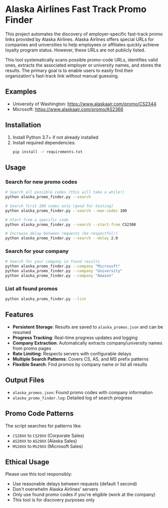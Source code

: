 # Alaska Airlines Fast Track Promo Finder

This project automates the discovery of employer-specific fast-track promo links provided by Alaska Airlines. Alaska Airlines offers special URLs for companies and universities to help employees or affiliates quickly achieve loyalty program status. However, these URLs are not publicly listed.

This tool systematically scans possible promo-code URLs, identifies valid ones, extracts the associated employer or university names, and stores the results. The primary goal is to enable users to easily find their organization's fast-track link without manual guessing.

## Examples

- University of Washington: https://www.alaskaair.com/promo/CS2344
- Microsoft: https://www.alaskaair.com/promo/AS2366

## Installation

1. Install Python 3.7+ if not already installed
2. Install required dependencies:
   ```bash
   pip install -r requirements.txt
   ```

## Usage

### Search for new promo codes
```bash
# Search all possible codes (this will take a while!)
python alaska_promo_finder.py --search

# Search first 100 codes only (good for testing)
python alaska_promo_finder.py --search --max-codes 100

# Start from a specific code
python alaska_promo_finder.py --search --start-from CS2300

# Increase delay between requests (be respectful!)
python alaska_promo_finder.py --search --delay 2.0
```

### Search for your company
```bash
# Search for your company in found results
python alaska_promo_finder.py --company "Microsoft"
python alaska_promo_finder.py --company "University"
python alaska_promo_finder.py --company "Amazon"
```

### List all found promos
```bash
python alaska_promo_finder.py --list
```

## Features

- **Persistent Storage**: Results are saved to `alaska_promos.json` and can be resumed
- **Progress Tracking**: Real-time progress updates and logging
- **Company Extraction**: Automatically extracts company/university names from promo pages
- **Rate Limiting**: Respects servers with configurable delays
- **Multiple Search Patterns**: Covers CS, AS, and MS prefix patterns
- **Flexible Search**: Find promos by company name or list all results

## Output Files

- `alaska_promos.json`: Found promo codes with company information
- `alaska_promo_finder.log`: Detailed log of search progress

## Promo Code Patterns

The script searches for patterns like:
- `CS20XX` to `CS29XX` (Corporate Sales)
- `AS20XX` to `AS29XX` (Alaska Sales)  
- `MS20XX` to `MS29XX` (Microsoft Sales)

## Ethical Usage

Please use this tool responsibly:
- Use reasonable delays between requests (default 1 second)
- Don't overwhelm Alaska Airlines' servers
- Only use found promo codes if you're eligible (work at the company)
- This tool is for discovery purposes only

